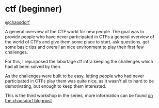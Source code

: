 # ctf (beginner)

@[chaosdorf](/projects/chaosdorf/)

A general overview of the CTF world for new people. The goal was to provide people who have never participated in CTFs a general overview of the world of CTFs and give them some place to start, ask questions, get some basic tips and overall an nice environment to play their first few challenges.

For this, I repurposed the labortage ctf infra keeping the challenges which had all been solved by then.

As the challenges were built to be easy, letting people who had never participated in CTFs play them was quite nice, as it wasn't all to hard to be demotivating, but enough to keep them interested.

This is the third workshop in the series, more information can be found [on the chaosdorf blogpost](https://chaosdorf.de/2021/10/veranstaltung-it-sicherheits-wettbewerbe-ctf/).